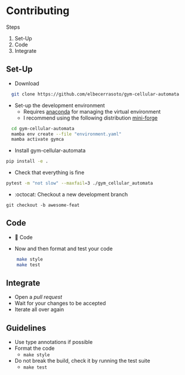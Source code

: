# Contributing

Steps

1. Set-Up
2. Code
3. Integrate

## Set-Up

+ Download

```bash
  git clone https://github.com/elbecerrasoto/gym-cellular-automata
```

+ Set-up the development environment
  + Requires [anaconda](https://www.anaconda.com/) for managing the virtual environment
  + I recommend using the following distribution [mini-forge](https://github.com/conda-forge/miniforge/#download)

```bash
  cd gym-cellular-automata
  mamba env create --file "environment.yaml"
  mamba activate gymca
```

+ Install gym-cellular-automata

```bash
pip install -e .
```

+ Check that everything is fine

```bash
pytest -m "not slow" --maxfail=3 ./gym_cellular_automata
```

+ :octocat: Checkout a new development branch
```
git checkout -b awesome-feat
```


## Code

+ :space_invader: Code

+ Now and then format and test your code
``` bash
    make style
    make test
```

## Integrate

+ Open a _pull request_
+ Wait for your changes to be accepted
+ Iterate all over again

## Guidelines

+ Use type annotations if possible
+ Format the code
  + `make style`
+ Do not break the build, check it by running the test suite
  + `make test`
